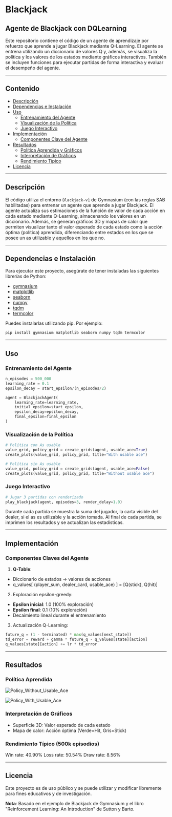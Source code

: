 # Blackjack

## Agente de Blackjack con DQLearning

Este repositorio contiene el código de un agente de aprendizaje por refuerzo que aprende a jugar Blackjack mediante Q-Learning. El agente se entrena utilizando un diccionario de valores Q y, además, se visualiza la política y los valores de los estados mediante gráficos interactivos. También se incluyen funciones para ejecutar partidas de forma interactiva y evaluar el desempeño del agente.

---

## Contenido

- [Descripción](#descripción)
- [Dependencias e Instalación](#dependencias-e-instalación)
- [Uso](#uso)
  - [Entrenamiento del Agente](#entrenamiento-del-agente)
  - [Visualización de la Política](#visualización-de-la-política)
  - [Juego Interactivo](#juego-interactivo)
- [Implementación](#implementación)
  - [Componentes Clave del Agente](#componentes-claves-del-agente)
- [Resultados](#resultados)
  - [Política Aprendida y Gráficos](#política-aprendida)
  - [Interpretación de Gráficos](#interpretación-de-gráficos)
  - [Rendimiento Típico](#rendimiento-típico)
- [Licencia](#licencia)

---

## Descripción

El código utiliza el entorno `Blackjack-v1` de Gymnasium (con las reglas SAB habilitadas) para entrenar un agente que aprende a jugar Blackjack. El agente actualiza sus estimaciones de la función de valor de cada acción en cada estado mediante Q-Learning, almacenando los valores en un diccionario. Además, se generan gráficos 3D y mapas de calor que permiten visualizar tanto el valor esperado de cada estado como la acción óptima (política) aprendida, diferenciando entre estados en los que se posee un as utilizable y aquellos en los que no.

---

## Dependencias e Instalación

Para ejecutar este proyecto, asegúrate de tener instaladas las siguientes librerías de Python:

- [gymnasium](https://github.com/Farama-Foundation/Gymnasium)
- [matplotlib](https://matplotlib.org/)
- [seaborn](https://seaborn.pydata.org/)
- [numpy](https://numpy.org/)
- [tqdm](https://tqdm.github.io/)
- [termcolor](https://pypi.org/project/termcolor/)

Puedes instalarlas utilizando pip. Por ejemplo:

```bash
pip install gymnasium matplotlib seaborn numpy tqdm termcolor
```
---

## Uso

### Entrenamiento del Agente

```python
n_episodes = 500_000
learning_rate = 0.1
epsilon_decay = start_epsilon/(n_episodes/2)

agent = BlackjackAgent(
    learning_rate=learning_rate,
    initial_epsilon=start_epsilon,
    epsilon_decay=epsilon_decay,
    final_epsilon=final_epsilon
)
```

### Visualización de la Política

```python
# Política con As usable
value_grid, policy_grid = create_grids(agent, usable_ace=True)
create_plots(value_grid, policy_grid, title="With usable ace")

# Política sin As usable
value_grid, policy_grid = create_grids(agent, usable_ace=False)
create_plots(value_grid, policy_grid, title="Without usable ace")
```

### Juego Interactivo

```python
# Jugar 3 partidas con renderizado
play_blackjack(agent, episodes=3, render_delay=1.0)
```
Durante cada partida se muestra la suma del jugador, la carta visible del dealer, si el as es utilizable y la acción tomada. Al final de cada partida, se imprimen los resultados y se actualizan las estadísticas.

---

## Implementación

### Componentes Claves del Agente

1. **Q-Table**:
  - Diccionario de estados -> valores de acciones
  - q_values[ (player_sum, dealer_card, usable_ace) ] = [Q(stick), Q(hit)]

2. Exploración epsilon-greedy:
  - **Epsilon inicial**: 1.0 (100% exploración)
  - **Epsilon final**: 0.1 (10% exploración)
  - Decaimiento lineal durante el entrenamiento

3. Actualización Q-Learning:

```python
future_q = (1 - terminated) * max(q_values[next_state])
td_error = reward + gamma * future_q - q_values[state][action]
q_values[state][action] += lr * td_error
```

---

## Resultados

### Política Aprendida

![Policy_Without_Usable_Ace](https://github.com/user-attachments/assets/4d7318ac-ad71-4b3f-80c4-1597dbf12948)

![Policy_With_Usable_Ace](https://github.com/user-attachments/assets/6504f7b1-323d-4101-adf4-1bc8d3417ee3)


### Interpretación de Gráficos
  - Superficie 3D: Valor esperado de cada estado
  - Mapa de calor: Acción óptima (Verde=Hit, Gris=Stick)

### Rendimiento Típico (500k episodios)
Win rate: 40.90%
Loss rate: 50.54%
Draw rate: 8.56%

---

## Licencia

Este proyecto es de uso público y se puede utilizar y modificar libremente para fines educativos y de investigación.

**Nota**: Basado en el ejemplo de Blackjack de Gymnasium y el libro "Reinforcement Learning: An Introduction" de Sutton y Barto.

